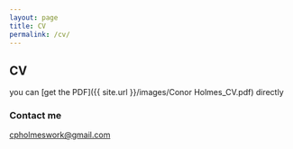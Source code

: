 ```yaml
---
layout: page
title: CV
permalink: /cv/
---
```

## CV
you can [get the PDF]({{ site.url }}/images/Conor Holmes_CV.pdf) directly
### Contact me

[cpholmeswork@gmail.com](mailto:cpholmeswork@gmail.com)
